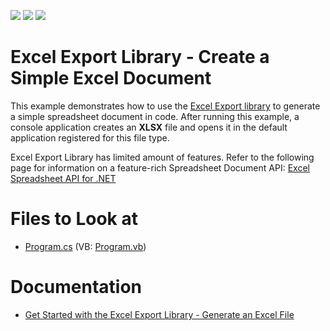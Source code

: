 <!-- default badges list -->
![](https://img.shields.io/endpoint?url=https://codecentral.devexpress.com/api/v1/VersionRange/128613345/15.1.3%2B)
[![](https://img.shields.io/badge/Open_in_DevExpress_Support_Center-FF7200?style=flat-square&logo=DevExpress&logoColor=white)](https://supportcenter.devexpress.com/ticket/details/T242354)
[![](https://img.shields.io/badge/📖_How_to_use_DevExpress_Examples-e9f6fc?style=flat-square)](https://docs.devexpress.com/GeneralInformation/403183)
<!-- default badges end -->

# Excel Export Library - Create a Simple Excel Document

This example demonstrates how to use the [Excel Export library](https://docs.devexpress.com/OfficeFileAPI/114031/excel-export-library) to generate a simple spreadsheet document in code. After running this example, a console application creates an <strong>XLSX</strong> file and opens it in the default application registered for this file type.

Excel Export Library has limited amount of features. Refer to the following page for information on a feature-rich Spreadsheet Document API: [Excel Spreadsheet API for .NET](https://www.devexpress.com/products/net/office-file-api/spreadsheet/)
# Files to Look at

* [Program.cs](./CS/XLExportExamples/Program.cs) (VB: [Program.vb](./VB/XLExportExamples/Program.vb))

# Documentation

* [Get Started with the Excel Export Library - Generate an Excel File](https://docs.devexpress.com/OfficeFileAPI/114032/excel-export-library/getting-started)
